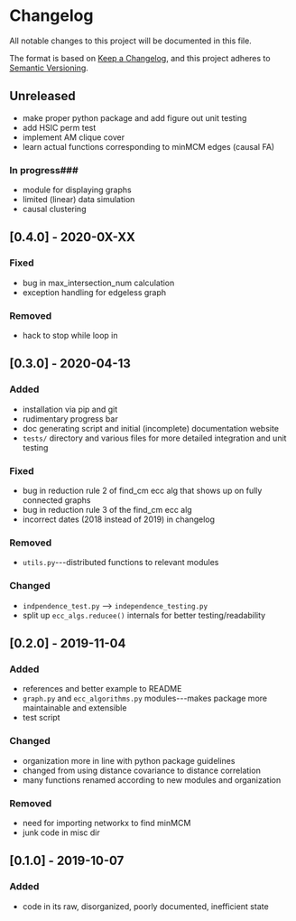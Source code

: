# Changelog #

All notable changes to this project will be documented in this file.

The format is based on [Keep a Changelog](https://keepachangelog.com/en/1.0.0/), and this project adheres to [Semantic Versioning](https://semver.org/spec/v2.0.0.html).

## Unreleased ##
- make proper python package and add figure out unit testing
- add HSIC perm test
- implement AM clique cover
- learn actual functions corresponding to minMCM edges (causal FA)
### In progress###
- module for displaying graphs
- limited (linear) data simulation
- causal clustering

## [0.4.0] - 2020-0X-XX ##
### Fixed ###
- bug in max\_intersection\_num calculation
- exception handling for edgeless graph

### Removed ###
- hack to stop while loop in 

## [0.3.0] - 2020-04-13 ##
### Added ###
- installation via pip and git
- rudimentary progress bar
- doc generating script and initial (incomplete) documentation website
- `tests/` directory and various files for more detailed integration and unit testing

### Fixed ###
- bug in reduction rule 2 of find_cm ecc alg that shows up on fully connected graphs
- bug in reduction rule 3 of the find_cm ecc alg
- incorrect dates (2018 instead of 2019) in changelog

### Removed ###
- `utils.py`---distributed functions to relevant modules

### Changed ###
- `indpendence_test.py` --> `independence_testing.py`
- split up `ecc_algs.reducee()` internals for better testing/readability

## [0.2.0] - 2019-11-04 ##
### Added ###
- references and better example to README
- `graph.py` and `ecc_algorithms.py` modules---makes package more maintainable and extensible
- test script

### Changed ###
- organization more in line with python package guidelines
- changed from using distance covariance to distance correlation
- many functions renamed according to new modules and organization

### Removed ###
- need for importing networkx to find minMCM
- junk code in misc dir

## [0.1.0] - 2019-10-07 ##
### Added ###
- code in its raw, disorganized, poorly documented, inefficient state
